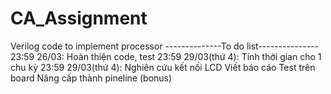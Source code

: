 # CA_Assignment
Verilog code to implement processor
--------------To do list---------------
23:59 26/03:        Hoàn thiện code, test
23:59 29/03(thứ 4): Tính thời gian cho 1 chu kỳ
23:59 29/03(thứ 4): Nghiên cứu kết nối LCD
                    Viết báo cáo
                    Test trên board
                    Nâng cấp thành pineline (bonus)
